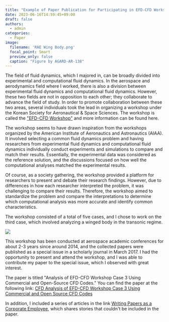 ```yaml
---
title: "Example of Paper Publication for Participating in EFD-CFD Workshop"
date: 2023-06-16T14:59:45+09:00
draft: false
authors:
  - admin
categories:
  - Paper
image:
  filename: 'RAE Wing Body.png'
  focal_point: Smart
  preview_only: false
  caption: "Figure by AGARD-AR-138"
---
```


The field of fluid dynamics, which I majored in, can be broadly divided into experimental and computational fluid dynamics. In the aerospace and aerodynamics field where I worked, there is also a division between experimental fluid dynamics and computational fluid dynamics. However, these two fields are not in opposition to each other; they collaborate to advance the field of study. In order to promote collaboration between these two areas, several individuals took the lead in organizing a workshop under the Korean Society for Aeronautical & Space Sciences. The workshop is called the ["EFD-CFD Workshop"](https://efd-cfd.gitbook.io/efd-cfd-workshop/) and more information can be found here.

The workshop seems to have drawn inspiration from the workshops organized by the American Institute of Aeronautics and Astronautics (AIAA). It involved selecting a common fluid dynamics problem and having researchers from experimental fluid dynamics and computational fluid dynamics individually conduct experiments and simulations to compare and match their results. Essentially, the experimental data was considered as the reference solution, and the discussions focused on how well the computational analyses matched the experimental results.

Of course, as a society gathering, the workshop provided a platform for researchers to present and debate their research findings. However, due to differences in how each researcher interpreted the problem, it was challenging to compare their results. Therefore, the workshop aimed to standardize the problem and compare the interpretations to determine which computational analysis was more accurate and identify common characteristics.

The workshop consisted of a total of five cases, and I chose to work on the third case, which involved analyzing a winged body in the transonic regime.

![](RAE_Wing_Body.png)

This workshop has been conducted at aerospace academic conferences for about 2-3 years since around 2014, and the collected papers were published as a special issue in a scholarly journal in March 2017. I had the opportunity to present and attend the workshop, and I was able to contribute my paper to the special issue, which I observed with great interest.

The paper is titled "Analysis of EFD-CFD Workshop Case 3 Using Commercial and Open-Source CFD Codes." You can find the paper at the following link: [CFD Analysis of EFD-CFD Workshop Case 3 Using Commercial and Open Source CFD Codes](/en/publication/jong-rok-kim-2017-cfd-analysis-efdcfd)

In addition, I included a series of articles in the link [Writing Papers as a Corporate Employee](/en/post/mypaper_review1/), which shares stories that couldn't be included in the paper.




